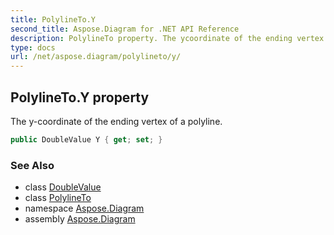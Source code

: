 ```yaml
---
title: PolylineTo.Y
second_title: Aspose.Diagram for .NET API Reference
description: PolylineTo property. The ycoordinate of the ending vertex of a polyline
type: docs
url: /net/aspose.diagram/polylineto/y/
---
```

## PolylineTo.Y property

The y-coordinate of the ending vertex of a polyline.

```csharp
public DoubleValue Y { get; set; }
```

### See Also

* class [DoubleValue](../../doublevalue/)
* class [PolylineTo](../)
* namespace [Aspose.Diagram](../../polylineto/)
* assembly [Aspose.Diagram](../../../)


